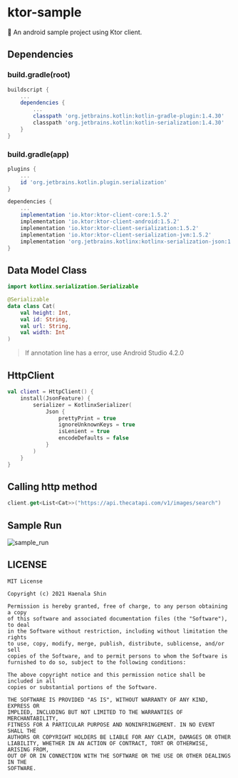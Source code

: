 # ktor-sample

🔨  An android sample project using Ktor client.

## Dependencies

### build.gradle(root)

```groovy
buildscript {
    ...
    dependencies {
        ...
        classpath 'org.jetbrains.kotlin:kotlin-gradle-plugin:1.4.30'
        classpath 'org.jetbrains.kotlin:kotlin-serialization:1.4.30'
    }
}
```
### build.gradle(app)

```groovy
plugins {
    ...
    id 'org.jetbrains.kotlin.plugin.serialization'
}

dependencies {
    ...
    implementation 'io.ktor:ktor-client-core:1.5.2'
    implementation 'io.ktor:ktor-client-android:1.5.2'
    implementation 'io.ktor:ktor-client-serialization:1.5.2'
    implementation 'io.ktor:ktor-client-serialization-jvm:1.5.2'
    implementation 'org.jetbrains.kotlinx:kotlinx-serialization-json:1.1.0'
}
```

## Data Model Class

```kotlin
import kotlinx.serialization.Serializable

@Serializable
data class Cat(
    val height: Int,
    val id: String,
    val url: String,
    val width: Int
)
```

> If annotation line has a error, use Android Studio 4.2.0

## HttpClient

```kotlin
val client = HttpClient() {
    install(JsonFeature) {
        serializer = KotlinxSerializer(
            Json {
                prettyPrint = true
                ignoreUnknownKeys = true
                isLenient = true
                encodeDefaults = false
            }
        )
    }
}
```
## Calling http method

```kotlin
client.get<List<Cat>>("https://api.thecatapi.com/v1/images/search")
```

## Sample Run

![sample_run](20210321_samplerun.gif)

## LICENSE

```
MIT License

Copyright (c) 2021 Haenala Shin

Permission is hereby granted, free of charge, to any person obtaining a copy
of this software and associated documentation files (the "Software"), to deal
in the Software without restriction, including without limitation the rights
to use, copy, modify, merge, publish, distribute, sublicense, and/or sell
copies of the Software, and to permit persons to whom the Software is
furnished to do so, subject to the following conditions:

The above copyright notice and this permission notice shall be included in all
copies or substantial portions of the Software.

THE SOFTWARE IS PROVIDED "AS IS", WITHOUT WARRANTY OF ANY KIND, EXPRESS OR
IMPLIED, INCLUDING BUT NOT LIMITED TO THE WARRANTIES OF MERCHANTABILITY,
FITNESS FOR A PARTICULAR PURPOSE AND NONINFRINGEMENT. IN NO EVENT SHALL THE
AUTHORS OR COPYRIGHT HOLDERS BE LIABLE FOR ANY CLAIM, DAMAGES OR OTHER
LIABILITY, WHETHER IN AN ACTION OF CONTRACT, TORT OR OTHERWISE, ARISING FROM,
OUT OF OR IN CONNECTION WITH THE SOFTWARE OR THE USE OR OTHER DEALINGS IN THE
SOFTWARE.

```
